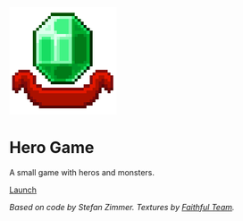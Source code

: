 ![App Icon](https://raw.githubusercontent.com/Domi04151309/hero-game/master/pwa/mipmap-xxxhdpi/ic_launcher.png)
# Hero Game
A small game with heros and monsters.

[Launch](https://domi04151309.github.io/hero-game/)

*Based on code by Stefan Zimmer. Textures by [Faithful Team](https://github.com/FaithfulTeam/Faithful).*
